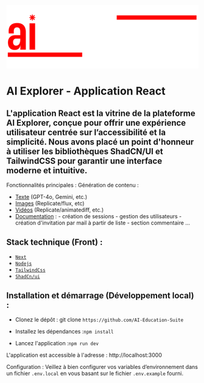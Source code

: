 ![AI EXPLORER](/reactapp/public/aiexplorerwhite.png)

# AI Explorer - Application React

## L'application React est la vitrine de la plateforme AI Explorer, conçue pour offrir une expérience utilisateur centrée sur l’accessibilité et la simplicité. Nous avons placé un point d'honneur à utiliser les bibliothèques ShadCN/UI et TailwindCSS pour garantir une interface moderne et intuitive.

Fonctionnalités principales :
Génération de contenu :

- [Texte](/reactapp/src/app/(dashboard)/(routes)/conversation/page.tsx) (GPT-4o, Gemini, etc.)
- [Images](/reactapp/src/app/(dashboard)/(routes)/imagegenerator/page.tsx) (Replicate/flux, etc)
- [Vidéos](/reactapp/src/app/(dashboard)/(routes)/videogenerator/page.tsx) (Replicate/animatediff, etc.)
- [Documentation](/reactapp/src/app/(dashboard)/(routes)/documentations/page.tsx) : - création de sessions - gestion des utilisateurs - création d'invitation par mail à partir de liste - section commentaire ...
## Stack technique (Front) :
- [`Next`](https://github.com/vercel/next.js/tree/canary/packages/create-next-app)
- [`Nodejs`](https://github.com/tailwindlabs/tailwindcss)
- [`TailwindCss`](https://github.com/tailwindlabs/tailwindcss)
- [`ShadCn/ui`](https://github.com/shadcn-ui/ui)

## Installation et démarrage (Développement local) :
- Clonez le dépôt : git clone `https://github.com/AI-Education-Suite`

- Installez les dépendances :`npm install`

- Lancez l'application :`npm run dev`

L'application est accessible à l'adresse :
http://localhost:3000

Configuration :
Veillez à bien configurer vos variables d’environnement dans un fichier ``.env.local`` en vous basant sur le fichier ``.env.example`` fourni.
